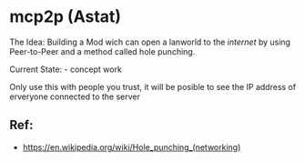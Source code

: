 # mcp2p (Astat) 

The Idea:
    Building a Mod wich can open a lanworld to the _internet_ by using Peer-to-Peer and a method called hole punching.

Current State:
    - concept work

Only use this with people you trust, it will be posible to see the IP address of erveryone connected to the server

## Ref:
 - https://en.wikipedia.org/wiki/Hole_punching_(networking)
